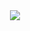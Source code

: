 <div align="center">
  <img src="https://raw.githubusercontent.com/keanureevs/keanureevs/main/keanu.gif"/>
</div>
